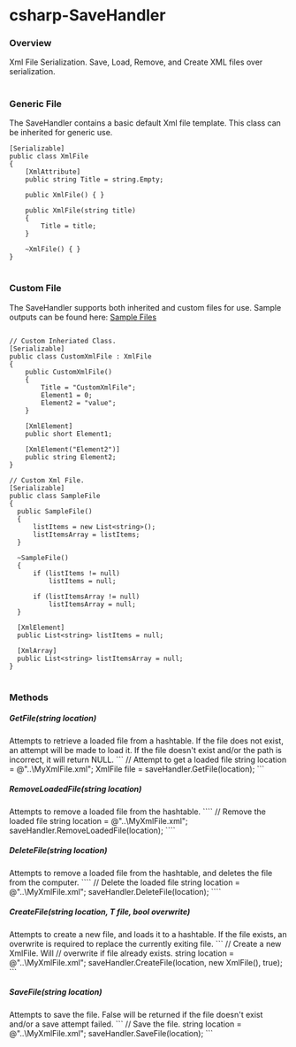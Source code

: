 # csharp-SaveHandler

<h3>Overview</h3>
Xml File Serialization. Save, Load, Remove, and Create XML files over serialization.

# <h3>Generic File</h3>
The SaveHandler contains a basic default Xml file template. This class can be inherited for generic use.
```
[Serializable]
public class XmlFile
{
    [XmlAttribute]
    public string Title = string.Empty;

    public XmlFile() { }

    public XmlFile(string title)
    {
        Title = title;
    }

    ~XmlFile() { }
}
```  

# <h3>Custom File</h3>
The SaveHandler supports both inherited and custom files for use. Sample outputs can be found here: <a href="SaveHandler/bin">Sample Files</a>

```

// Custom Inheriated Class.
[Serializable]
public class CustomXmlFile : XmlFile
{
    public CustomXmlFile()
    {
        Title = "CustomXmlFile";
        Element1 = 0;
        Element2 = "value";
    }

    [XmlElement]
    public short Element1;

    [XmlElement("Element2")]
    public string Element2;
}

// Custom Xml File.
[Serializable]
public class SampleFile
{
  public SampleFile()
  {
      listItems = new List<string>();
      listItemsArray = listItems;
  }

  ~SampleFile()
  {
      if (listItems != null)
          listItems = null;

      if (listItemsArray != null)
          listItemsArray = null;
  }

  [XmlElement]
  public List<string> listItems = null;

  [XmlArray]
  public List<string> listItemsArray = null;
}
```

# <h3>Methods</h3>

<h5>GetFile<T>(string location)</h5>
Attempts to retrieve a loaded file from a hashtable. If the file does not exist, an attempt will be made to load it. If the file doesn't exist and/or the path is incorrect, it will return NULL.
```
// Attempt to get a loaded file
string location = @"..\MyXmlFile.xml";
XmlFile file = saveHandler.GetFile<XmlFile>(location);
```

<h5>RemoveLoadedFile(string location)</h5>
Attempts to remove a loaded file from the hashtable.
````
// Remove the loaded file
string location = @"..\MyXmlFile.xml";
saveHandler.RemoveLoadedFile(location);
````

<h5>DeleteFile(string location)</h5>
Attempts to remove a loaded file from the hashtable, and deletes the file from the computer.
````
// Delete the loaded file
string location = @"..\MyXmlFile.xml";
saveHandler.DeleteFile(location);
````

<h5>CreateFile<T>(string location, T file, bool overwrite)</h5>
Attempts to create a new file, and loads it to a hashtable. If the file exists, an overwrite is required to replace the currently exiting file. 
```
// Create a new XmlFile. Will
// overwrite if file already exists.
string location = @"..\MyXmlFile.xml";
saveHandler.CreateFile<XmlFile>(location, new XmlFile(), true);
```

<h5>SaveFile<T>(string location)</h5>
Attempts to save the file. False will be returned if the file doesn't exist and/or a save attempt failed.
```
// Save the file.
string location = @"..\MyXmlFile.xml";
saveHandler.SaveFile<XmlFile>(location);
```
